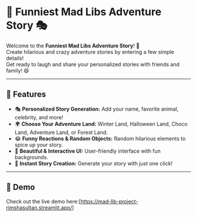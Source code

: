 # 🎉 Funniest Mad Libs Adventure Story 🎭

Welcome to the **Funniest Mad Libs Adventure Story**! 🚀  
Create hilarious and crazy adventure stories by entering a few simple details!  
Get ready to laugh and share your personalized stories with friends and family! 😄  

---

## 🌟 Features

- 🎭 **Personalized Story Generation:** Add your name, favorite animal, celebrity, and more!
- 🌍 **Choose Your Adventure Land:** Winter Land, Halloween Land, Choco Land, Adventure Land, or Forest Land.
- 😂 **Funny Reactions & Random Objects:** Random hilarious elements to spice up your story.
- 🌈 **Beautiful & Interactive UI:** User-friendly interface with fun backgrounds.
- 📝 **Instant Story Creation:** Generate your story with just one click!

---

## 🚀 Demo

Check out the live demo here:[https://mad-lib-project-rimshasultan.streamlit.app/]
